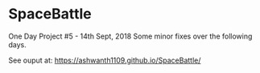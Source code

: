 # SpaceBattle
One Day Project #5 - 14th Sept, 2018
Some minor fixes over the following days.

See ouput at: https://ashwanth1109.github.io/SpaceBattle/
